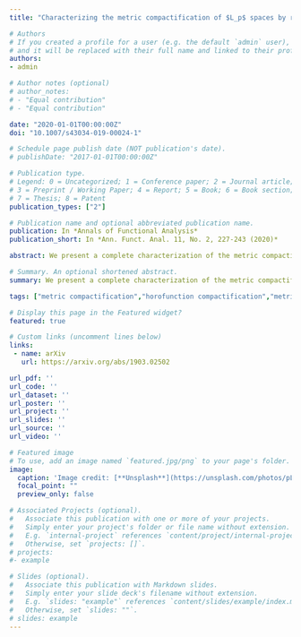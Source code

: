 ```yaml
---
title: "Characterizing the metric compactification of $L_p$ spaces by random measures"

# Authors
# If you created a profile for a user (e.g. the default `admin` user), write the username (folder name) here 
# and it will be replaced with their full name and linked to their profile.
authors:
- admin

# Author notes (optional)
# author_notes:
# - "Equal contribution"
# - "Equal contribution"

date: "2020-01-01T00:00:00Z"
doi: "10.1007/s43034-019-00024-1"

# Schedule page publish date (NOT publication's date).
# publishDate: "2017-01-01T00:00:00Z"

# Publication type.
# Legend: 0 = Uncategorized; 1 = Conference paper; 2 = Journal article;
# 3 = Preprint / Working Paper; 4 = Report; 5 = Book; 6 = Book section;
# 7 = Thesis; 8 = Patent
publication_types: ["2"]

# Publication name and optional abbreviated publication name.
publication: In *Annals of Functional Analysis*
publication_short: In *Ann. Funct. Anal. 11, No. 2, 227-243 (2020)*

abstract: We present a complete characterization of the metric compactification of $L_p$ spaces for $1 \\leq p < \\infty$. Each element of the metric compactification of $L_p$ is represented by a random measure on a certain Polish space. By way of illustration, we revisit the $L_p$-mean ergodic theorem for $1 < p < \\infty$, and Alspach’s example of an isometry on a weakly compact convex subset of $L_1$ with no fixed points.

# Summary. An optional shortened abstract.
summary: We present a complete characterization of the metric compactification of $L_p$ spaces for $1 \\leq p < \\infty$. Each element of the metric compactification of $L_p$ is represented by a random measure on a certain Polish space. By way of illustration, we revisit the $L_p$-mean ergodic theorem for $1 < p < \\infty$, and Alspach’s example of an isometry on a weakly compact convex subset of $L_1$ with no fixed points.

tags: ["metric compactification","horofunction compactification","metric functional","horofunction","Busemann function","isometry","random measure","mean ergodic theorem","fixed point","$L_p$ spaces"]

# Display this page in the Featured widget?
featured: true

# Custom links (uncomment lines below)
links:
 - name: arXiv
   url: https://arxiv.org/abs/1903.02502

url_pdf: ''
url_code: ''
url_dataset: ''
url_poster: ''
url_project: ''
url_slides: ''
url_source: ''
url_video: ''

# Featured image
# To use, add an image named `featured.jpg/png` to your page's folder. 
image:
  caption: 'Image credit: [**Unsplash**](https://unsplash.com/photos/pLCdAaMFLTE)'
  focal_point: ""
  preview_only: false

# Associated Projects (optional).
#   Associate this publication with one or more of your projects.
#   Simply enter your project's folder or file name without extension.
#   E.g. `internal-project` references `content/project/internal-project/index.md`.
#   Otherwise, set `projects: []`.
# projects:
#- example

# Slides (optional).
#   Associate this publication with Markdown slides.
#   Simply enter your slide deck's filename without extension.
#   E.g. `slides: "example"` references `content/slides/example/index.md`.
#   Otherwise, set `slides: ""`.
# slides: example
---
```

